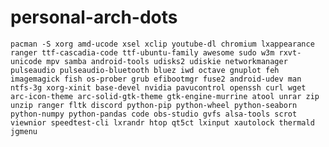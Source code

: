 # personal-arch-dots

```pacman -S xorg amd-ucode xsel xclip youtube-dl chromium lxappearance ranger ttf-cascadia-code ttf-ubuntu-family awesome sudo w3m rxvt-unicode mpv samba android-tools udisks2 udiskie networkmanager pulseaudio pulseaudio-bluetooth bluez iwd octave gnuplot feh imagemagick fish os-prober grub efibootmgr fuse2 android-udev man ntfs-3g xorg-xinit base-devel nvidia pavucontrol openssh curl wget arc-icon-theme arc-solid-gtk-theme gtk-engine-murrine atool unrar zip unzip ranger fltk discord python-pip python-wheel python-seaborn python-numpy python-pandas code obs-studio gvfs alsa-tools scrot viewnior speedtest-cli lxrandr htop qt5ct lxinput xautolock thermald jgmenu```
